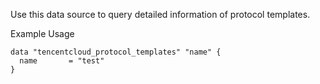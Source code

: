 Use this data source to query detailed information of protocol templates.

Example Usage

```hcl
data "tencentcloud_protocol_templates" "name" {
  name       = "test"
}
```
